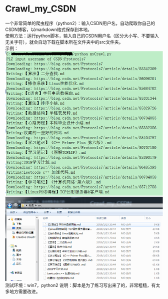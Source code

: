 # Crawl_my_CSDN
 一个非常简单的爬虫程序（python2）：输入CSDN用户名，自动爬取你自己的CSDN博客，以markdown格式保存到本地。<br>
 使用方法：运行python脚本，输入自己的CSDN用户名（区分大小写、不要输入无关字符），就会自动下载在脚本所在文件夹中的src文件夹。<br>
 示例：![](./pics/a.png)<br>
 ![](./pics/b.PNG)
 测试环境：win7，python2
 说明：脚本是为了练习写出来了的，非常粗糙，有太多地方需要改进。


